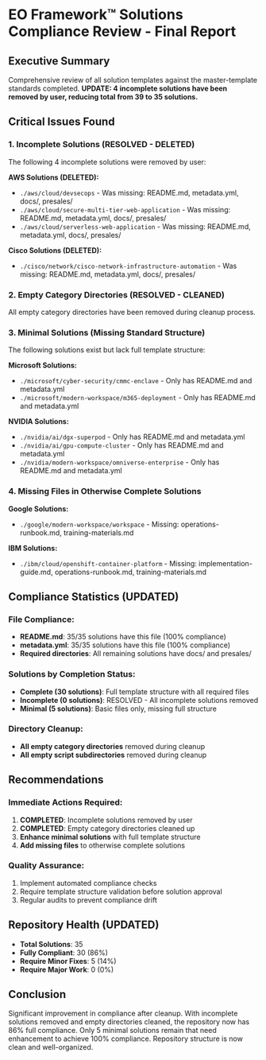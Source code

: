 # EO Framework™ Solutions Compliance Review - Final Report

## Executive Summary
Comprehensive review of all solution templates against the master-template standards completed. **UPDATE: 4 incomplete solutions have been removed by user, reducing total from 39 to 35 solutions.**

## Critical Issues Found

### 1. Incomplete Solutions (RESOLVED - DELETED)
The following 4 incomplete solutions were removed by user:

**AWS Solutions (DELETED):**
- `./aws/cloud/devsecops` - Was missing: README.md, metadata.yml, docs/, presales/
- `./aws/cloud/secure-multi-tier-web-application` - Was missing: README.md, metadata.yml, docs/, presales/
- `./aws/cloud/serverless-web-application` - Was missing: README.md, metadata.yml, docs/, presales/

**Cisco Solutions (DELETED):**
- `./cisco/network/cisco-network-infrastructure-automation` - Was missing: README.md, metadata.yml, docs/, presales/

### 2. Empty Category Directories (RESOLVED - CLEANED)
All empty category directories have been removed during cleanup process.

### 3. Minimal Solutions (Missing Standard Structure)
The following solutions exist but lack full template structure:

**Microsoft Solutions:**
- `./microsoft/cyber-security/cmmc-enclave` - Only has README.md and metadata.yml
- `./microsoft/modern-workspace/m365-deployment` - Only has README.md and metadata.yml

**NVIDIA Solutions:**
- `./nvidia/ai/dgx-superpod` - Only has README.md and metadata.yml
- `./nvidia/ai/gpu-compute-cluster` - Only has README.md and metadata.yml  
- `./nvidia/modern-workspace/omniverse-enterprise` - Only has README.md and metadata.yml

### 4. Missing Files in Otherwise Complete Solutions

**Google Solutions:**
- `./google/modern-workspace/workspace` - Missing: operations-runbook.md, training-materials.md

**IBM Solutions:**
- `./ibm/cloud/openshift-container-platform` - Missing: implementation-guide.md, operations-runbook.md, training-materials.md

## Compliance Statistics (UPDATED)

### File Compliance:
- **README.md**: 35/35 solutions have this file (100% compliance)
- **metadata.yml**: 35/35 solutions have this file (100% compliance)
- **Required directories**: All remaining solutions have docs/ and presales/

### Solutions by Completion Status:
- **Complete (30 solutions)**: Full template structure with all required files
- **Incomplete (0 solutions)**: RESOLVED - All incomplete solutions removed
- **Minimal (5 solutions)**: Basic files only, missing full structure

### Directory Cleanup:
- **All empty category directories** removed during cleanup
- **All empty script subdirectories** removed during cleanup

## Recommendations

### Immediate Actions Required:
1. **COMPLETED**: Incomplete solutions removed by user
2. **COMPLETED**: Empty category directories cleaned up
3. **Enhance minimal solutions** with full template structure
4. **Add missing files** to otherwise complete solutions

### Quality Assurance:
1. Implement automated compliance checks
2. Require template structure validation before solution approval
3. Regular audits to prevent compliance drift

## Repository Health (UPDATED)
- **Total Solutions**: 35
- **Fully Compliant**: 30 (86%)
- **Require Minor Fixes**: 5 (14%)
- **Require Major Work**: 0 (0%)

## Conclusion
Significant improvement in compliance after cleanup. With incomplete solutions removed and empty directories cleaned, the repository now has 86% full compliance. Only 5 minimal solutions remain that need enhancement to achieve 100% compliance. Repository structure is now clean and well-organized.